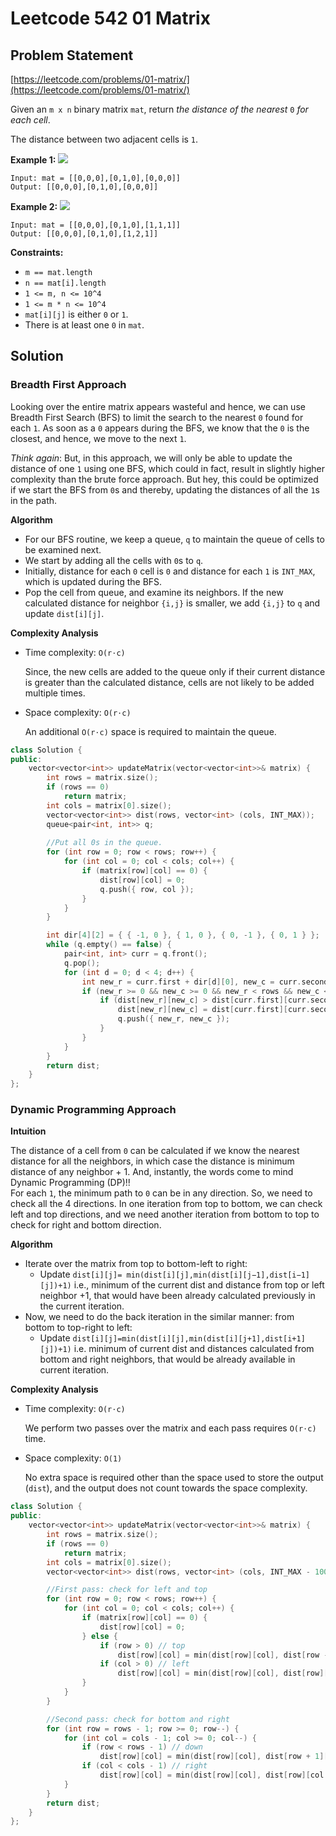 # Leetcode 542 01 Matrix

## Problem Statement

[https://leetcode.com/problems/01-matrix/](https://leetcode.com/problems/01-matrix/)

Given an `m x n` binary matrix `mat`, return _the distance of the nearest_ `0` _for each cell_.

The distance between two adjacent cells is `1`.

**Example 1:** ![](https://assets.leetcode.com/uploads/2021/04/24/01-1-grid.jpg)

```
Input: mat = [[0,0,0],[0,1,0],[0,0,0]]
Output: [[0,0,0],[0,1,0],[0,0,0]]
```

**Example 2:** ![](https://assets.leetcode.com/uploads/2021/04/24/01-2-grid.jpg)

```
Input: mat = [[0,0,0],[0,1,0],[1,1,1]]
Output: [[0,0,0],[0,1,0],[1,2,1]]
```

**Constraints:**

* `m == mat.length`
* `n == mat[i].length`
* `1 <= m, n <= 10^4`
* `1 <= m * n <= 10^4`
* `mat[i][j]` is either `0` or `1`.
* There is at least one `0` in `mat`.

## Solution

### Breadth First Approach

Looking over the entire matrix appears wasteful and hence, we can use Breadth First Search (BFS) to limit the search to the nearest `0` found for each `1`. As soon as a `0` appears during the BFS, we know that the `0` is the closest, and hence, we move to the next `1`.

_Think again_: But, in this approach, we will only be able to update the distance of one `1` using one BFS, which could in fact, result in slightly higher complexity than the brute force approach. But hey, this could be optimized if we start the BFS from `0`s and thereby, updating the distances of all the `1`s in the path.

**Algorithm**

* For our BFS routine, we keep a queue, `q` to maintain the queue of cells to be examined next.
* We start by adding all the cells with `0`s to `q`.
* Initially, distance for each `0` cell is `0` and distance for each `1` is `INT_MAX`, which is updated during the BFS.
* Pop the cell from queue, and examine its neighbors. If the new calculated distance for neighbor `{i,j}` is smaller, we add `{i,j}` to `q` and update `dist[i][j]`.

**Complexity Analysis**

*   Time complexity: `O(r⋅c)`

    Since, the new cells are added to the queue only if their current distance is greater than the calculated distance, cells are not likely to be added multiple times.
*   Space complexity: `O(r⋅c)`

    An additional `O(r⋅c)` space is required to maintain the queue.

```cpp
class Solution {
public:
    vector<vector<int>> updateMatrix(vector<vector<int>>& matrix) {
        int rows = matrix.size();
        if (rows == 0)
            return matrix;
        int cols = matrix[0].size();
        vector<vector<int>> dist(rows, vector<int> (cols, INT_MAX));
        queue<pair<int, int>> q;
        
        //Put all 0s in the queue.
        for (int row = 0; row < rows; row++) {
            for (int col = 0; col < cols; col++) {
                if (matrix[row][col] == 0) {
                    dist[row][col] = 0;
                    q.push({ row, col }); 
                }
            }
        }

        int dir[4][2] = { { -1, 0 }, { 1, 0 }, { 0, -1 }, { 0, 1 } };
        while (q.empty() == false) {
            pair<int, int> curr = q.front();
            q.pop();
            for (int d = 0; d < 4; d++) {
                int new_r = curr.first + dir[d][0], new_c = curr.second + dir[d][1];
                if (new_r >= 0 && new_c >= 0 && new_r < rows && new_c < cols) {
                    if (dist[new_r][new_c] > dist[curr.first][curr.second] + 1) {
                        dist[new_r][new_c] = dist[curr.first][curr.second] + 1;
                        q.push({ new_r, new_c });
                    }
                }
            }
        }
        return dist;
    }
};
```

### Dynamic Programming Approach

**Intuition**

The distance of a cell from `0` can be calculated if we know the nearest distance for all the neighbors, in which case the distance is minimum distance of any neighbor + 1. And, instantly, the words come to mind Dynamic Programming (DP)!!\
For each `1`, the minimum path to `0` can be in any direction. So, we need to check all the 4 directions. In one iteration from top to bottom, we can check left and top directions, and we need another iteration from bottom to top to check for right and bottom direction.

**Algorithm**

* Iterate over the matrix from top to bottom-left to right:
  * Update `dist[i][j]= min(dist[i][j],min(dist[i][j−1],dist[i−1][j])+1)` i.e., minimum of the current dist and distance from top or left neighbor +1, that would have been already calculated previously in the current iteration.
* Now, we need to do the back iteration in the similar manner: from bottom to top-right to left:
  * Update `dist[i][j]=min(dist[i][j],min(dist[i][j+1],dist[i+1][j])+1)` i.e. minimum of current dist and distances calculated from bottom and right neighbors, that would be already available in current iteration.

**Complexity Analysis**

*   Time complexity: `O(r⋅c)`

    We perform two passes over the matrix and each pass requires `O(r⋅c)` time.
*   Space complexity: `O(1)`

    No extra space is required other than the space used to store the output (`dist`), and the output does not count towards the space complexity.

```cpp
class Solution {
public:
    vector<vector<int>> updateMatrix(vector<vector<int>>& matrix) {
        int rows = matrix.size();
        if (rows == 0) 
            return matrix;
        int cols = matrix[0].size();
        vector<vector<int>> dist(rows, vector<int> (cols, INT_MAX - 100000));

        //First pass: check for left and top
        for (int row = 0; row < rows; row++) {
            for (int col = 0; col < cols; col++) {
                if (matrix[row][col] == 0) {
                    dist[row][col] = 0;
                } else {
                    if (row > 0) // top
                        dist[row][col] = min(dist[row][col], dist[row - 1][col] + 1);
                    if (col > 0) // left
                        dist[row][col] = min(dist[row][col], dist[row][col - 1] + 1);
                }
            }
        }

        //Second pass: check for bottom and right
        for (int row = rows - 1; row >= 0; row--) {
            for (int col = cols - 1; col >= 0; col--) {
                if (row < rows - 1) // down
                    dist[row][col] = min(dist[row][col], dist[row + 1][col] + 1);
                if (col < cols - 1) // right
                    dist[row][col] = min(dist[row][col], dist[row][col + 1] + 1);
            }
        }
        return dist;
    }
};
```
